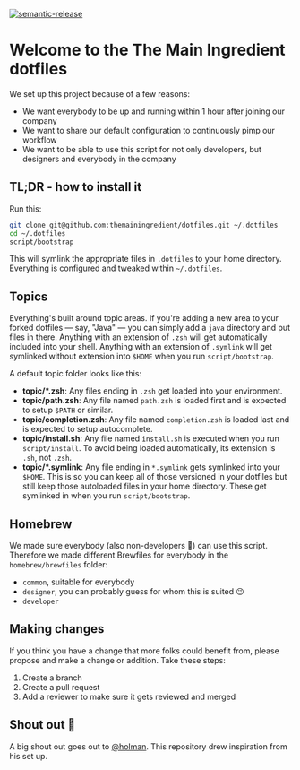 [![semantic-release](https://img.shields.io/badge/%20%20%F0%9F%93%A6%F0%9F%9A%80-semantic--release-e10079.svg)](https://github.com/semantic-release/semantic-release)

# Welcome to the The Main Ingredient dotfiles

We set up this project because of a few reasons:

- We want everybody to be up and running within 1 hour after joining our company
- We want to share our default configuration to continuously pimp our workflow
- We want to be able to use this script for not only developers, but designers and everybody in the company

## TL;DR - how to install it

Run this:

```sh
git clone git@github.com:themainingredient/dotfiles.git ~/.dotfiles
cd ~/.dotfiles
script/bootstrap
```

This will symlink the appropriate files in `.dotfiles` to your home directory.
Everything is configured and tweaked within `~/.dotfiles`.

## Topics

Everything's built around topic areas. If you're adding a new area to your
forked dotfiles — say, "Java" — you can simply add a `java` directory and put
files in there. Anything with an extension of `.zsh` will get automatically
included into your shell. Anything with an extension of `.symlink` will get
symlinked without extension into `$HOME` when you run `script/bootstrap`.

A default topic folder looks like this:

- **topic/\*.zsh**: Any files ending in `.zsh` get loaded into your
  environment.
- **topic/path.zsh**: Any file named `path.zsh` is loaded first and is
  expected to setup `$PATH` or similar.
- **topic/completion.zsh**: Any file named `completion.zsh` is loaded
  last and is expected to setup autocomplete.
- **topic/install.sh**: Any file named `install.sh` is executed when you run `script/install`. To avoid being loaded automatically, its extension is `.sh`, not `.zsh`.
- **topic/\*.symlink**: Any file ending in `*.symlink` gets symlinked into
  your `$HOME`. This is so you can keep all of those versioned in your dotfiles
  but still keep those autoloaded files in your home directory. These get
  symlinked in when you run `script/bootstrap`.

## Homebrew

We made sure everybody (also non-developers 🖖) can use this script. Therefore we made different Brewfiles for everybody in the `homebrew/brewfiles` folder:

- `common`, suitable for everybody
- `designer`, you can probably guess for whom this is suited 😉
- `developer`

## Making changes

If you think you have a change that more folks could benefit from, please propose and make a change or addition. Take these steps:

1. Create a branch
1. Create a pull request
1. Add a reviewer to make sure it gets reviewed and merged

## Shout out 🙌

A big shout out goes out to [@holman](https://github.com/holman/dotfiles). This repository drew inspiration from his set up.
